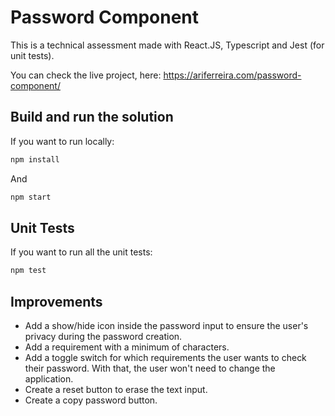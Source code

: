 # Password Component

This is a technical assessment made with React.JS, Typescript and Jest (for unit tests).

You can check the live project, here: https://ariferreira.com/password-component/

## Build and run the solution

If you want to run locally: 
```bash
npm install
```
And
```bash
npm start
```

## Unit Tests

If you want to run all the unit tests:
```bash 
npm test
```

## Improvements
-  Add a show/hide icon inside the password input to ensure the user's privacy during the password creation.
- Add a requirement with a minimum of characters.
- Add a toggle switch for which requirements the user wants to check their password. With that, the user won't need to change the application.
- Create a reset button to erase the text input.
- Create a copy password button.